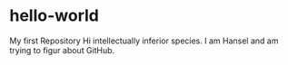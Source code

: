 # hello-world
My first Repository 
Hi intellectually inferior species. I am Hansel and am trying to figur about GitHub.
